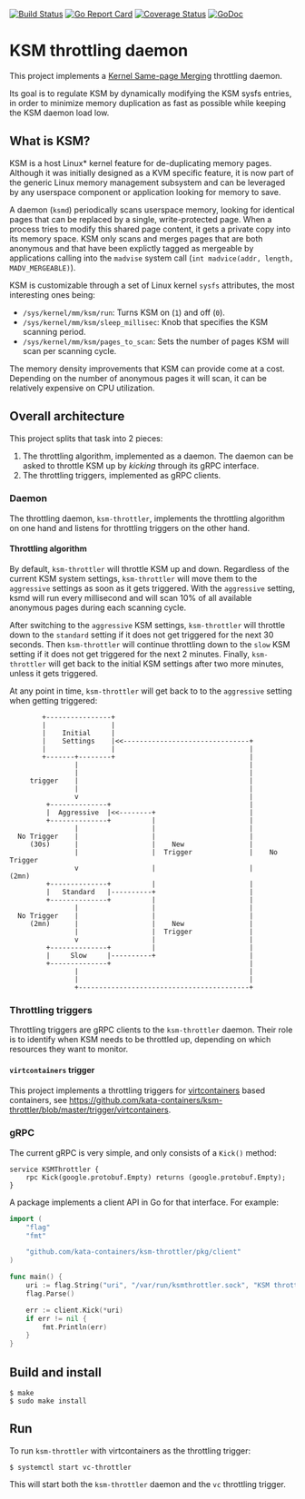 [![Build Status](https://travis-ci.org/kata-containers/ksm-throttler.svg?branch=master)](https://travis-ci.org/kata-containers/ksm-throttler)
[![Go Report Card](https://goreportcard.com/badge/github.com/kata-containers/ksm-throttler)](https://goreportcard.com/report/github.com/kata-containers/ksm-throttler)
[![Coverage Status](https://coveralls.io/repos/github/kata-containers/ksm-throttler/badge.svg?branch=master)](https://coveralls.io/github/kata-containers/ksm-throttler?branch=master)
[![GoDoc](https://godoc.org/github.com/kata-containers/ksm-throttler?status.svg)](https://godoc.org/github.com/kata-containers/ksm-throttler)

# KSM throttling daemon

This project implements a
[Kernel Same-page Merging](https://www.kernel.org/doc/Documentation/vm/ksm.txt)
throttling daemon.

Its goal is to regulate KSM by dynamically modifying the KSM sysfs
entries, in order to minimize memory duplication as fast as possible
while keeping the KSM daemon load low.

## What is KSM?

KSM is a host Linux* kernel feature for de-duplicating memory pages.
Although it was initially designed as a KVM specific feature, it is
now part of the generic Linux memory management subsystem and can
be leveraged by any userspace component or application looking for
memory to save.

A daemon (`ksmd`) periodically scans userspace memory, looking for
identical pages that can be replaced by a single, write-protected
page. When a process tries to modify this shared page content, it
gets a private copy into its memory space. KSM only scans and merges
pages that are both anonymous and that have been explictly tagged as
mergeable by applications calling into the `madvise` system call
(`int madvice(addr, length, MADV_MERGEABLE)`).

KSM is customizable through a set of Linux kernel `sysfs` attributes,
the most interesting ones being:

  * `/sys/kernel/mm/ksm/run`: Turns KSM on (`1`) and off (`0`).
  * `/sys/kernel/mm/ksm/sleep_millisec`: Knob that specifies the KSM
    scanning period.
  * `/sys/kernel/mm/ksm/pages_to_scan`: Sets the number of
    pages KSM will scan per scanning cycle.

The memory density improvements that KSM can provide come at a cost.
Depending on the number of anonymous pages it will scan, it can be
relatively expensive on CPU utilization.

## Overall architecture

This project splits that task into 2 pieces:

1. The throttling algorithm, implemented as a daemon. The daemon can
be asked to throttle KSM up by *kicking* through its gRPC interface.
2. The throttling triggers, implemented as gRPC clients.

### Daemon

The throttling daemon, `ksm-throttler`, implements the throttling
algorithm on one hand and listens for throttling triggers on the
other hand.

#### Throttling algorithm

By default, `ksm-throttler` will throttle KSM up and down. Regardless
of the current KSM system settings, `ksm-throttler` will move them to
the `aggressive` settings as soon as it gets triggered.
With the `aggressive` setting, ksmd will run every millisecond and
will scan 10% of all available anonymous pages during each scanning
cycle.

After switching to the `aggressive` KSM settings, `ksm-throttler` will
throttle down to the `standard` setting if it does not get triggered
for the next 30 seconds.
Then `ksm-throttler` will continue throttling down to the `slow` KSM
setting if it does not get triggered for the next 2 minutes.
Finally, `ksm-throttler` will get back to the initial KSM settings after
two more minutes, unless it gets triggered.

At any point in time, `ksm-throttler` will get back to to the
`aggressive` setting when getting triggered:

```
        +----------------+
        |                |
        |    Initial     |
        |    Settings    |<<-------------------------------+
        |                |                                 |
        +-------+--------+                                 |
                |                                          |
                |                                          |
     trigger    |                                          |
                |                                          |
                v                                          |
         +--------------+                                  |
         |  Aggressive  |<<--------+                       |
         +--------------+          |                       |
                |                  |                       |
  No Trigger    |                  |                       |
     (30s)      |                  |    New                |
                |                  |  Trigger              |    No Trigger
                v                  |                       |       (2mn)
         +--------------+          |                       |
         |   Standard   |----------+                       |
         +--------------+          |                       |
                |                  |                       |
  No Trigger    |                  |                       |
     (2mn)      |                  |    New                |
                |                  |  Trigger              |
                v                  |                       |
         +--------------+          |                       |
         |     Slow     |----------+                       |
         +--------------+                                  |
                |                                          |
                |                                          |
                +------------------------------------------+

```

### Throttling triggers

Throttling triggers are gRPC clients to the `ksm-throttler` daemon.
Their role is to identify when KSM needs to be throttled up, depending
on which resources they want to monitor.

#### `virtcontainers` trigger

This project implements a throttling triggers for
[virtcontainers](https://github.com/containers/virtcontainers) based
containers, see https://github.com/kata-containers/ksm-throttler/blob/master/trigger/virtcontainers.

### gRPC

The current gRPC is very simple, and only consists of a `Kick()` method:

```
service KSMThrottler {
	rpc Kick(google.protobuf.Empty) returns (google.protobuf.Empty);
}
```

A package implements a client API in Go for that interface. For example:

```Go
import (
	"flag"
	"fmt"

	"github.com/kata-containers/ksm-throttler/pkg/client"
)

func main() {
	uri := flag.String("uri", "/var/run/ksmthrottler.sock", "KSM throttler gRPC URI")
	flag.Parse()

	err := client.Kick(*uri)
	if err != nil {
		fmt.Println(err)
	}
}
```

## Build and install

```
$ make
$ sudo make install
```


## Run

To run `ksm-throttler` with virtcontainers as the throttling trigger:

```
$ systemctl start vc-throttler
```

This will start both the `ksm-throttler` daemon and the `vc` throttling
trigger.
